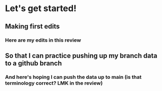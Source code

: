 # Let's get started!

## Making first edits
### Here are my edits in this review


## So that I can practice pushing up my branch data to a github branch
### And here's hoping I can push the data up to main (is that terminology correct? LMK in the review)